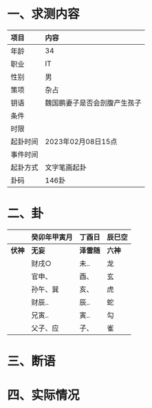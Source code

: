 # 一、求测内容
|项目|内容|
|:-|:-|
|年龄|34|
|职业|IT|
|性别|男|
|策项|杂占|
|钥语|魏国鹏妻子是否会剖腹产生孩子|
|条件||
|时限||
|起卦时间|2023年02月08日15点|
|事件时间||
|起卦方式|文字笔画起卦|
|卦码|146卦|

# 二、卦
||癸卯年甲寅月|丁酉日|辰巳空|
|:-|:-|:-|:-|
|**伏神**|**无妄**|**泽雷随**|**六神**|
||财戌○|未..|龙|
||官申、|酉、|玄|
||孙午、巽|亥、|虎|
||财辰..|辰..|蛇|
||兄寅..|寅..|勾|
||父子、应|子、|雀|


# 三、断语

# 四、实际情况